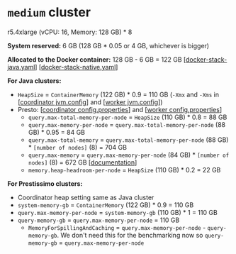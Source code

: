 # `medium` cluster
r5.4xlarge (vCPU: 16, Memory: 128 GB) * 8

**System reserved:** 6 GB (128 GB * 0.05 or 4 GB, whichever is bigger)

**Allocated to the Docker container:** 128 GB - 6 GB = 122 GB [[docker-stack-java.yaml](docker-stack-java.yaml)] [[docker-stack-native.yaml](docker-stack-native.yaml)]

**For Java clusters:**
* `HeapSize` = `ContainerMemory` (122 GB) * 0.9 = 110 GB (`-Xmx` and `-Xms` in [[coordinator jvm.config](coordinator/jvm.config)] and [[worker jvm.config](workers/jvm.config)])
* Presto: [[coordinator config.properties](coordinator/config.properties)] and [[worker config.properties](worker/config.properties)]
  * `query.max-total-memory-per-node` = `HeapSize` (110 GB) * 0.8 = 88 GB
  * `query.max-memory-per-node` = `query.max-total-memory-per-node` (88 GB) * 0.95 = 84 GB
  * `query.max-total-memory` = `query.max-total-memory-per-node` (88 GB) * `[number of nodes]` (8) = 704 GB
  * `query.max-memory` = `query.max-memory-per-node` (84 GB) * `[number of nodes]` (8) = 672 GB [[documentation](https://prestodb.io/docs/current/admin/properties.html#memory-management-properties)]
  * `memory.heap-headroom-per-node` = `HeapSize` (110 GB) * 0.2 = 22 GB

**For Prestissimo clusters:**
* Coordinator heap setting same as Java cluster
* `system-memory-gb` = `ContainerMemory` (122 GB) * 0.9 = 110 GB
* `query.max-memory-per-node` = `system-memory-gb` (110 GB) * 1 = 110 GB
* `query-memory-gb` = `query.max-memory-per-node` = 110 GB
  * `MemoryForSpillingAndCaching` = `query.max-memory-per-node` - `query-memory-gb`. We don't need this for the benchmarking now so `query-memory-gb` = `query.max-memory-per-node`
